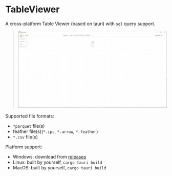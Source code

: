 # TableViewer

A cross-platform Table Viewer (based on tauri) with `sql` query support.
> ![Demo](img/demo.gif)

Supported file formats:
- `*parquet` file(s)
- feather file(s)(`*.ipc`, `*.arrow`, `*.feather`)
- `*.csv` file(s)

Platform support:
- Windows: download from [releases](https://github.com/GreyRaphael/TableViewer/releases)
- Linux: built by yourself, `cargo tauri build`
- MacOS: built by yourself, `cargo tauri build`